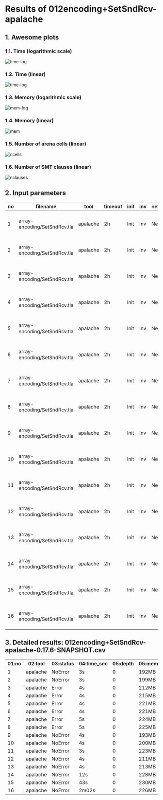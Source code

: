 # Results of 012encoding+SetSndRcv-apalache


## 1. Awesome plots

### 1.1. Time (logarithmic scale)

![time-log](012encoding+SetSndRcv-apalache-time-log.svg "Time Log")

### 1.2. Time (linear)

![time-log](012encoding+SetSndRcv-apalache-time.svg "Time Log")

### 1.3. Memory (logarithmic scale)

![mem-log](012encoding+SetSndRcv-apalache-mem-log.svg "Memory Log")

### 1.4. Memory (linear)

![mem](012encoding+SetSndRcv-apalache-mem.svg "Memory Log")

### 1.5. Number of arena cells (linear)

![ncells](012encoding+SetSndRcv-apalache-ncells.svg "Number of arena cells")

### 1.6. Number of SMT clauses (linear)

![nclauses](012encoding+SetSndRcv-apalache-nclauses.svg "Number of SMT clauses")

## 2. Input parameters

no  |  filename                      |  tool      |  timeout  |  init  |  inv  |  next  |  args
----|--------------------------------|------------|-----------|--------|-------|--------|-----------------------------------------------------
1   |  array-encoding/SetSndRcv.tla  |  apalache  |  2h       |  Init  |  Inv  |  Next  |  --smt-encoding=arrays --length=0 --cinit=CInit0
2   |  array-encoding/SetSndRcv.tla  |  apalache  |  2h       |  Init  |  Inv  |  Next  |  --smt-encoding=arrays --length=2 --cinit=CInit2
3   |  array-encoding/SetSndRcv.tla  |  apalache  |  2h       |  Init  |  Inv  |  Next  |  --smt-encoding=arrays --length=4 --cinit=CInit4
4   |  array-encoding/SetSndRcv.tla  |  apalache  |  2h       |  Init  |  Inv  |  Next  |  --smt-encoding=arrays --length=6 --cinit=CInit6
5   |  array-encoding/SetSndRcv.tla  |  apalache  |  2h       |  Init  |  Inv  |  Next  |  --smt-encoding=arrays --length=8 --cinit=CInit8
6   |  array-encoding/SetSndRcv.tla  |  apalache  |  2h       |  Init  |  Inv  |  Next  |  --smt-encoding=arrays --length=10 --cinit=CInit10
7   |  array-encoding/SetSndRcv.tla  |  apalache  |  2h       |  Init  |  Inv  |  Next  |  --smt-encoding=arrays --length=12 --cinit=CInit12
8   |  array-encoding/SetSndRcv.tla  |  apalache  |  2h       |  Init  |  Inv  |  Next  |  --smt-encoding=arrays --length=14 --cinit=CInit14
9   |  array-encoding/SetSndRcv.tla  |  apalache  |  2h       |  Init  |  Inv  |  Next  |  --smt-encoding=oopsla19 --length=0 --cinit=CInit0
10  |  array-encoding/SetSndRcv.tla  |  apalache  |  2h       |  Init  |  Inv  |  Next  |  --smt-encoding=oopsla19 --length=2 --cinit=CInit2
11  |  array-encoding/SetSndRcv.tla  |  apalache  |  2h       |  Init  |  Inv  |  Next  |  --smt-encoding=oopsla19 --length=4 --cinit=CInit4
12  |  array-encoding/SetSndRcv.tla  |  apalache  |  2h       |  Init  |  Inv  |  Next  |  --smt-encoding=oopsla19 --length=6 --cinit=CInit6
13  |  array-encoding/SetSndRcv.tla  |  apalache  |  2h       |  Init  |  Inv  |  Next  |  --smt-encoding=oopsla19 --length=8 --cinit=CInit8
14  |  array-encoding/SetSndRcv.tla  |  apalache  |  2h       |  Init  |  Inv  |  Next  |  --smt-encoding=oopsla19 --length=10 --cinit=CInit10
15  |  array-encoding/SetSndRcv.tla  |  apalache  |  2h       |  Init  |  Inv  |  Next  |  --smt-encoding=oopsla19 --length=12 --cinit=CInit12
16  |  array-encoding/SetSndRcv.tla  |  apalache  |  2h       |  Init  |  Inv  |  Next  |  --smt-encoding=oopsla19 --length=14 --cinit=CInit14

## 3. Detailed results: 012encoding+SetSndRcv-apalache-0.17.6-SNAPSHOT.csv

01:no  |  02:tool   |  03:status  |  04:time_sec  |  05:depth  |  05:mem_kb  |  10:ninit_trans  |  11:ninit_trans  |  12:ncells  |  13:nclauses  |  14:navg_clause_len
-------|------------|-------------|---------------|------------|-------------|------------------|------------------|-------------|---------------|--------------------
1      |  apalache  |  NoError    |  3s           |  0         |  192MB      |  0               |  0               |  12         |  7.0          |  5.0
2      |  apalache  |  NoError    |  3s           |  0         |  199MB      |  0               |  0               |  83         |  78           |  8.0
3      |  apalache  |  Error      |  4s           |  0         |  212MB      |  0               |  0               |  136        |  145          |  9.0
4      |  apalache  |  Error      |  4s           |  0         |  215MB      |  0               |  0               |  152        |  178          |  9.0
5      |  apalache  |  Error      |  4s           |  0         |  221MB      |  0               |  0               |  168        |  215          |  9.0
6      |  apalache  |  Error      |  4s           |  0         |  221MB      |  0               |  0               |  184        |  256          |  9.0
7      |  apalache  |  Error      |  5s           |  0         |  224MB      |  0               |  0               |  200        |  301          |  9.0
8      |  apalache  |  Error      |  5s           |  0         |  225MB      |  0               |  0               |  216        |  350          |  9.0
9      |  apalache  |  NoError    |  4s           |  0         |  193MB      |  0               |  0               |  13         |  11           |  6.0
10     |  apalache  |  NoError    |  4s           |  0         |  200MB      |  0               |  0               |  93         |  103          |  8.0
11     |  apalache  |  NoError    |  3s           |  0         |  223MB      |  0               |  0               |  235        |  281          |  10
12     |  apalache  |  NoError    |  4s           |  0         |  211MB      |  0               |  0               |  401        |  507          |  11
13     |  apalache  |  NoError    |  4s           |  0         |  213MB      |  0               |  0               |  591        |  781          |  12
14     |  apalache  |  NoError    |  12s          |  0         |  228MB      |  0               |  0               |  805        |  1.0K         |  12
15     |  apalache  |  NoError    |  43s          |  0         |  230MB      |  0               |  0               |  1.0K       |  1.0K         |  13
16     |  apalache  |  NoError    |  2m02s        |  0         |  226MB      |  0               |  0               |  1.0K       |  1.0K         |  13
